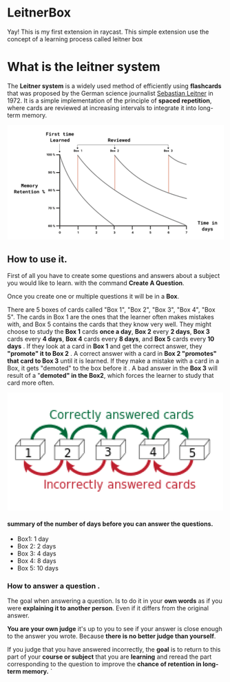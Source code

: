 # LeitnerBox

Yay! This is my first extension in raycast.
This simple extension use the concept of a learning process called leitner box


 # What is the leitner system

The **Leitner system** is a widely used method of efficiently using  **flashcards** that was proposed by the German science journalist [Sebastian Leitner](https://en.wikipedia.org/wiki/Sebastian_Leitner "Sebastian Leitner") in 1972. 
It is a simple implementation of the principle of **spaced repetition**, where cards are reviewed at increasing intervals to integrate it into long-term memory.

![how brain retain information](./assets/MemoryGraph.png)


## How to use it.
First of all you have to create some questions and answers about a subject you would like to learn.
 with the command **Create A Question**.

Once you create one or multiple questions it will be in a **Box**.

There are 5 boxes of cards called "Box 1", "Box 2", "Box 3", "Box 4", "Box 5". The cards in Box 1 are the ones that the learner often makes mistakes with, and Box 5 contains the cards that they know very well. They might choose to study the **Box 1** cards **once a day**,  **Box 2** every **2 days**, **Box 3** cards every **4 days**, **Box 4** cards every **8 days**, and **Box 5** cards every **10 days** . If they look at a card in **Box 1** and get the correct answer, they **"promote" it to Box 2** . A correct answer with a card in **Box 2 "promotes" that card to Box 3** until it is learned. If they make a mistake with a card in a Box, it gets "demoted" to the box before it .  A bad answer in the **Box 3** will result of a "**demoted" in the Box2**, which forces the learner to study that card more often.

![leitner system ](./assets/boxUseCase.png)

#### summary of the number of days before you can answer the questions.
- Box1: 1 day
- Box 2: 2 days
- Box 3: 4 days
- Box 4: 8 days
- Box 5: 10 days

### How to answer a question .
  
The goal when answering a question. Is to do it in your **own words** as if you were **explaining it to another person**. Even if it differs from the original answer.

**You are your own judge**  it's up to you to see if your answer is close enough to the answer you wrote. Because **there is no better judge than yourself**.

If you judge that you have answered incorrectly, the **goal** is to return to this part of your **course or subject** that you are **learning** and reread the part corresponding to the question to improve the **chance of retention in long-term memory.**
`
